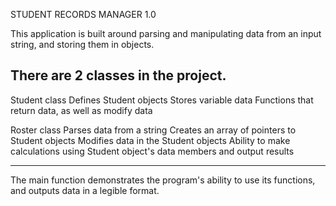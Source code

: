 STUDENT RECORDS MANAGER 1.0

This application is built around parsing and manipulating data from an input string, and storing them in objects.

There are 2 classes in the project.
-----------------------------------
Student class
  Defines Student objects
  Stores variable data
  Functions that return data, as well as modify data

Roster class
  Parses data from a string
  Creates an array of pointers to Student objects
  Modifies data in the Student objects
  Ability to make calculations using Student object's data members and output results
  
  ---------------------------------

The main function demonstrates the program's ability to use its functions, and outputs data in a legible format.
